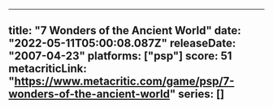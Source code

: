 
---
title: "7 Wonders of the Ancient World"
date: "2022-05-11T05:00:08.087Z"
releaseDate: "2007-04-23"
platforms: ["psp"]
score: 51
metacriticLink: "https://www.metacritic.com/game/psp/7-wonders-of-the-ancient-world"
series: []
---
